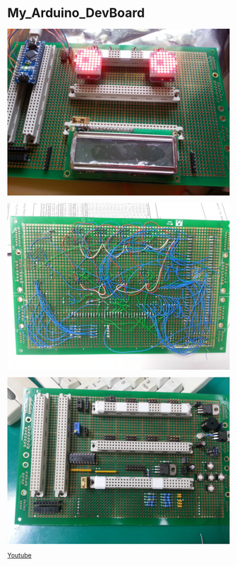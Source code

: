 # My_Arduino_DevBoard

![](https://github.com/VictorTagayun/My_Arduino_DevBoard/blob/main/pixx/20130808_115716.jpg)

![](https://github.com/VictorTagayun/My_Arduino_DevBoard/blob/main/pixx/20130814_194800.jpg)

![](https://github.com/VictorTagayun/My_Arduino_DevBoard/blob/main/pixx/20130814_195948.jpg)

[Youtube](https://www.youtube.com/watch?v=4Bh1HRTupDs)
